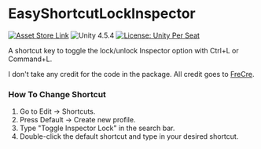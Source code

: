 # EasyShortcutLockInspector

[![Asset Store Link](https://img.shields.io/badge/-Asset%20Store-orange)](https://assetstore.unity.com/packages/tools/easyshortcutlockinspector-23579) ![Unity 4.5.4](https://img.shields.io/badge/Unity-4.5.4-green) [![License: Unity Per Seat](https://img.shields.io/badge/License-Unity%20Per%20Seat-blueviolet)](https://unity3d.com/legal/as_terms)

A shortcut key to toggle the lock/unlock Inspector option with Ctrl+L or Command+L.

I don't take any credit for the code in the package. All credit goes to [FreCre](https://assetstore.unity.com/publishers/7617).

### How To Change Shortcut

1. Go to Edit -> Shortcuts.
2. Press Default -> Create new profile.
3. Type "Toggle Inspector Lock" in the search bar.
4. Double-click the default shortcut and type in your desired shortcut.

